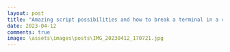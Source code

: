 ```yaml
--- 
layout: post 
title: "Amazing script possibilities and how to break a terminal in a cafe" 
date: 2023-04-12 
comments: true 
image: \assets\images\posts\IMG_20230412_170721.jpg 
--- 
```

